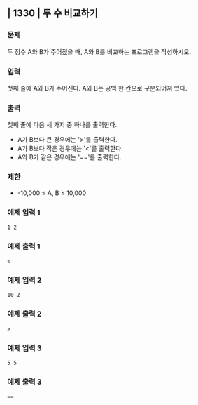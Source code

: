 ## | 1330 | 두 수 비교하기

### 문제

두 정수 A와 B가 주어졌을 때, A와 B를 비교하는 프로그램을 작성하시오.

### 입력

첫째 줄에 A와 B가 주어진다. A와 B는 공백 한 칸으로 구분되어져 있다.

### 출력

첫째 줄에 다음 세 가지 중 하나를 출력한다.

- A가 B보다 큰 경우에는 '>'를 출력한다.
- A가 B보다 작은 경우에는 '<'를 출력한다.
- A와 B가 같은 경우에는 '=='를 출력한다.

### 제한

- -10,000 ≤ A, B ≤ 10,000

### 예제 입력 1

```
1 2
```

### 예제 출력 1

```
<
```

### 예제 입력 2

```
10 2
```

### 예제 출력 2

```
>
```

### 예제 입력 3

```
5 5
```

### 예제 출력 3

```
==
```
